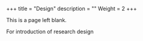 +++
title = "Design"
description = ""
Weight = 2
+++

This is a page left blank.

For introduction of research design